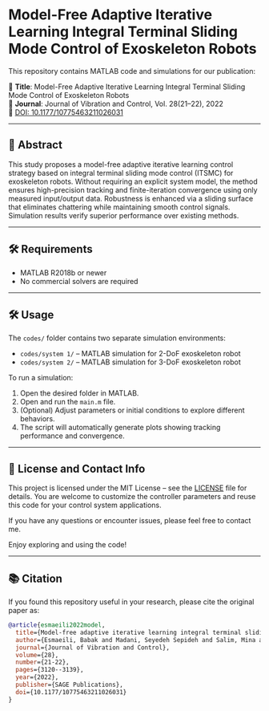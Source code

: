 # Model-Free Adaptive Iterative Learning Integral Terminal Sliding Mode Control of Exoskeleton Robots

This repository contains MATLAB code and simulations for our publication:

📄 **Title**: Model-Free Adaptive Iterative Learning Integral Terminal Sliding Mode Control of Exoskeleton Robots  
📰 **Journal**: Journal of Vibration and Control, Vol. 28(21–22), 2022  
🔗 [DOI: 10.1177/10775463211026031](https://doi.org/10.1177/10775463211026031)

---

## 🧠 Abstract

This study proposes a model-free adaptive iterative learning control strategy based on integral terminal sliding mode control (ITSMC) for exoskeleton robots. Without requiring an explicit system model, the method ensures high-precision tracking and finite-iteration convergence using only measured input/output data. Robustness is enhanced via a sliding surface that eliminates chattering while maintaining smooth control signals. Simulation results verify superior performance over existing methods.

---

## 🛠 Requirements

- MATLAB R2018b or newer
- No commercial solvers are required

---

## 🛠 Usage

The `codes/` folder contains two separate simulation environments:

- `codes/system 1/` – MATLAB simulation for 2-DoF exoskeleton robot
- `codes/system 2/` – MATLAB simulation for 3-DoF exoskeleton robot

To run a simulation:

1. Open the desired folder in MATLAB.
2. Open and run the `main.m` file.
3. (Optional) Adjust parameters or initial conditions to explore different behaviors.
4. The script will automatically generate plots showing tracking performance and convergence.

---

## 📜 License and Contact Info

This project is licensed under the MIT License – see the [LICENSE](LICENSE) file for details. You are welcome to customize the controller parameters and reuse this code for your control system applications.

If you have any questions or encounter issues, please feel free to contact me.

Enjoy exploring and using the code!

---

## 📚 Citation

If you found this repository useful in your research, please cite the original paper as:

```bibtex
@article{esmaeili2022model,
  title={Model-free adaptive iterative learning integral terminal sliding mode control of exoskeleton robots},
  author={Esmaeili, Babak and Madani, Seyedeh Sepideh and Salim, Mina and Baradarannia, Mahdi and Khanmohammadi, Sohrab},
  journal={Journal of Vibration and Control},
  volume={28},
  number={21-22},
  pages={3120--3139},
  year={2022},
  publisher={SAGE Publications},
  doi={10.1177/10775463211026031}
}
